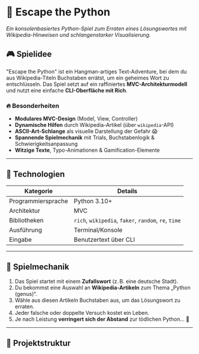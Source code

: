# 🐍 Escape the Python

_Ein konsolenbasiertes Python-Spiel zum Erraten eines Lösungswortes mit Wikipedia-Hinweisen und schlangenstarker Visualisierung._

## 🎮 Spielidee

"Escape the Python" ist ein Hangman-artiges Text-Adventure, bei dem du aus Wikipedia-Titeln Buchstaben errätst, um ein geheimes Wort zu entschlüsseln. Das Spiel setzt auf ein raffiniertes **MVC-Architekturmodell** und nutzt eine einfache **CLI-Oberfläche mit Rich**.

### 🔥 Besonderheiten

- **Modulares MVC-Design** (Model, View, Controller)
- **Dynamische Hilfen** durch Wikipedia-Artikel (über `wikipedia`-API)
- **ASCII-Art-Schlange** als visuelle Darstellung der Gefahr 😱
- **Spannende Spielmechanik** mit Trials, Buchstabenlogik & Schwierigkeitsanpassung
- **Witzige Texte**, Typo-Animationen & Gamification-Elemente

---

## 🧠 Technologien

| Kategorie | Details |
|----------|---------|
| Programmiersprache | Python 3.10+ |
| Architektur | MVC |
| Bibliotheken | `rich`, `wikipedia`, `faker`, `random`, `re`, `time` |
| Ausführung | Terminal/Konsole |
| Eingabe | Benutzertext über CLI |

---

## 🧩 Spielmechanik

1. Das Spiel startet mit einem **Zufallswort** (z. B. eine deutsche Stadt).
2. Du bekommst eine Auswahl an **Wikipedia-Artikeln** zum Thema „Python (genus)“.
3. Wähle aus diesen Artikeln Buchstaben aus, um das Lösungswort zu erraten.
4. Jeder falsche oder doppelte Versuch kostet ein Leben.
5. Je nach Leistung **verringert sich der Abstand** zur tödlichen Python... 🐍

---

## 📁 Projektstruktur

